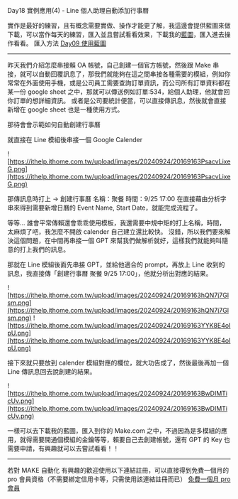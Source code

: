 Day18 實例應用(4) - Line 個人助理自動添加行事曆

實作是最好的練習，且有概念需要實做、操作才能更了解，我這邊會提供藍圖來做下載，可以當作每天的練習，匯入並且嘗試看看效果，下載我的[藍圖](https://drive.google.com/drive/folders/1Dpz4c-BdeMZziNrlVK3hQkyCx_q8_rE9?usp=sharing)，匯入進去操作看看。
匯入方法 [Day09 使用藍圖](https://ithelp.ithome.com.tw/articles/10352992)

---

昨天我們介紹怎麼串接賴 OA 帳號，自己創建一個官方帳號，然後跟 Make 串接，就可以自動回覆訊息了，那我們就能夠在這之間串接各種需要的模組，例如你常常在外面使用手機，或是公司員工需要查詢訂單資訊，而公司所有訂單資料都在某一份 google sheet 之中，那就可以傳送例如訂單:534，給個人助理，他就會回你訂單的想詳細資訊。
或者是公司要統計便當，可以直接傳訊息，然後就會直接新增在 google sheet 也是一種使用方式。

那待會會示範如何自動創建行事曆

就直接在 Line 模組後串接一個 Google Calender

![https://ithelp.ithome.com.tw/upload/images/20240924/20169163PsacvLixeG.png](https://ithelp.ithome.com.tw/upload/images/20240924/20169163PsacvLixeG.png)

那傳訊息時打上 ->
創建行事曆
名稱：聚餐
時間：9/25 17:00
在直接藉由分析字串來得到需要新增日曆的 Event Name, Start Date，就能完成流程了。

等等...
誰會平常傳賴還會乖乖使用模板，我還需要中規中矩的打上名稱，時間，太麻煩了吧，我怎麼不開啟 calender 自己建立還比較快。
沒錯，所以我們要來解決這個問題，在中間再串接一個 GPT 來幫我們做解析就好，這樣我們就能夠叫隨意的打上我們的訊息。

那就在 Line 模組後面先串接 GPT，並給他適合的 prompt，再放上 Line 收到的訊息，我直接傳「創建行事曆 聚餐 9/25 17:00」，他就分析出對應的結果。

![https://ithelp.ithome.com.tw/upload/images/20240924/20169163hQN7j7Glsm.png](https://ithelp.ithome.com.tw/upload/images/20240924/20169163hQN7j7Glsm.png)
![https://ithelp.ithome.com.tw/upload/images/20240924/20169163YYK8E4oIpU.png](https://ithelp.ithome.com.tw/upload/images/20240924/20169163YYK8E4oIpU.png)

接下來就只要放到 calender 模組對應的欄位，就大功告成了，然後最後再加一個 Line 傳訊息回去說創建的結果。

![https://ithelp.ithome.com.tw/upload/images/20240924/20169163BwDIMTicUv.png](https://ithelp.ithome.com.tw/upload/images/20240924/20169163BwDIMTicUv.png)

一樣可以去下載我的藍圖，匯入到你的 Make.com 之中，不過因為是多模組的應用，就得需要開通個模組的金鑰等等，賴要自己去創建帳號，還有 GPT 的 Key 也需要申請，有興趣就可以去嘗試看看！！

---

若對 MAKE 自動化 有興趣的歡迎使用以下連結註冊，可以直接得到免費一個月的 pro 會員資格（不需要綁定信用卡等，只需使用該連結註冊而已）
[免費一個月 pro 會員](https://www.make.com/en/register?pc=automateyoureverydayhttps://www.make.com/en/register?pc=automateyoureveryday)
